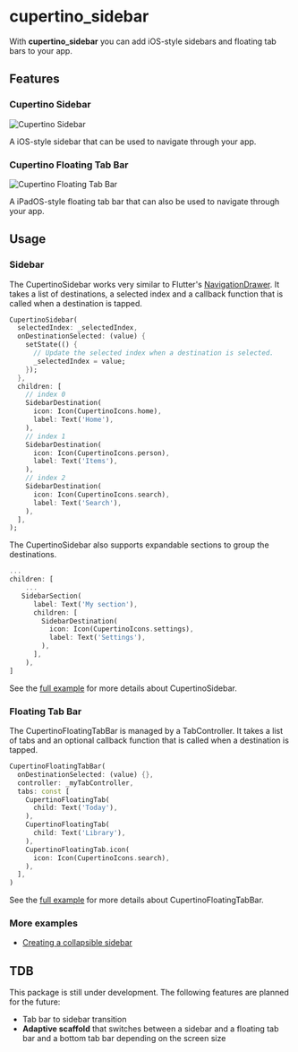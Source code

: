 # cupertino_sidebar

With **cupertino_sidebar** you can add iOS-style sidebars and floating tab bars to your app.

## Features

### Cupertino Sidebar

![Cupertino Sidebar]()

A iOS-style sidebar that can be used to navigate through your app.

### Cupertino Floating Tab Bar

![Cupertino Floating Tab Bar]()

A iPadOS-style floating tab bar that can also be used to navigate through your app.

## Usage

### Sidebar

The CupertinoSidebar works very similar to Flutter's  [NavigationDrawer]([https://](https://api.flutter.dev/flutter/material/NavigationDrawer-class.html)). It takes a list of destinations, a selected index and a callback function that is called when a destination is tapped.

```dart
CupertinoSidebar(
  selectedIndex: _selectedIndex,
  onDestinationSelected: (value) {
    setState(() {
      // Update the selected index when a destination is selected.
      _selectedIndex = value;
    });
  },
  children: [
    // index 0
    SidebarDestination(
      icon: Icon(CupertinoIcons.home),
      label: Text('Home'),
    ),
    // index 1
    SidebarDestination(
      icon: Icon(CupertinoIcons.person),
      label: Text('Items'),
    ),
    // index 2
    SidebarDestination(
      icon: Icon(CupertinoIcons.search),
      label: Text('Search'),
    ),
  ],
);
```

The CupertinoSidebar also supports expandable sections to group the destinations.

```dart
...
children: [
    ...
   SidebarSection(
      label: Text('My section'),
      children: [
        SidebarDestination(
          icon: Icon(CupertinoIcons.settings),
          label: Text('Settings'),
        ),
      ],
    ),
]
```

See the [full example]([https://](https://github.com/RoundedInfinity/cupertino_sidebar/blob/main/example/lib/main.dart)) for more details about CupertinoSidebar.

### Floating Tab Bar

The CupertinoFloatingTabBar is managed by a TabController. It takes a list of tabs and an optional callback function that is called when a destination is tapped.

```dart
CupertinoFloatingTabBar(
  onDestinationSelected: (value) {},
  controller: _myTabController,
  tabs: const [
    CupertinoFloatingTab(
      child: Text('Today'),
    ),
    CupertinoFloatingTab(
      child: Text('Library'),
    ),
    CupertinoFloatingTab.icon(
      icon: Icon(CupertinoIcons.search),
    ),
  ],
)
```

See the [full example]([https://](https://github.com/RoundedInfinity/cupertino_sidebar/blob/main/example/lib/tab_bar_example.dart)) for more details about CupertinoFloatingTabBar.

### More examples
- [Creating a collapsible sidebar]([https://](https://github.com/RoundedInfinity/cupertino_sidebar/blob/main/example/lib/collapsible_side_bar.dart))

## TDB

This package is still under development. The following features are planned for the future:

- Tab bar to sidebar transition
- **Adaptive scaffold** that switches between a sidebar and a floating tab bar and a bottom tab bar depending on the screen size
